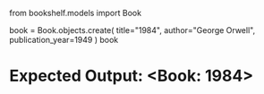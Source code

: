 from bookshelf.models import Book

book = Book.objects.create(
    title="1984",
    author="George Orwell",
    publication_year=1949
)
book
# Expected Output: <Book: 1984>
